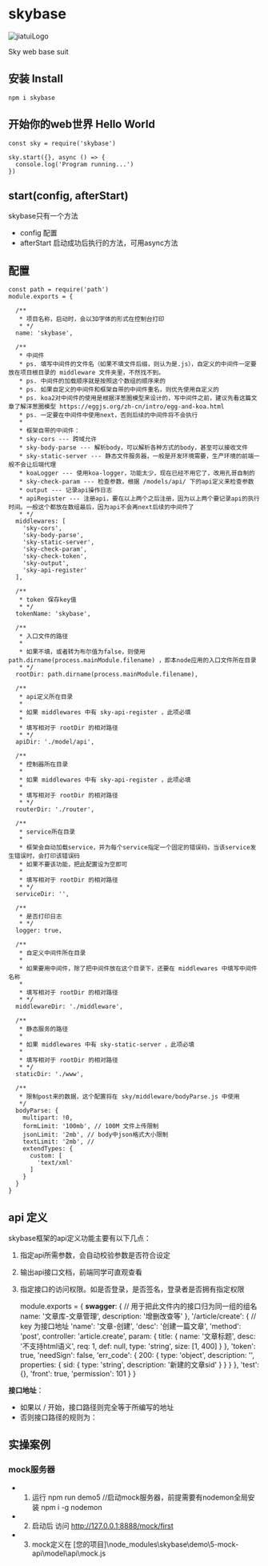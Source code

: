 # skybase
![jiatuiLogo](https://github.com/kongnet/skybase/raw/master/screenShot/logo.png)

Sky web base suit

## 安装 Install


    npm i skybase


## 开始你的web世界 Hello World

    const sky = require('skybase')
    
    sky.start({}, async () => {
      console.log('Program running...')
    })

## start(config, afterStart)

skybase只有一个方法

* config 配置
* afterStart 启动成功后执行的方法，可用async方法

## 配置

    const path = require('path')
    module.exports = {
    
      /**
       * 项目名称，启动时，会以3D字体的形式在控制台打印
       * */
      name: 'skybase',
    
      /**
       * 中间件
       * ps. 填写中间件的文件名（如果不填文件后缀，则认为是.js），自定义的中间件一定要放在项目根目录的 middleware 文件夹里，不然找不到。
       * ps. 中间件的加载顺序就是按照这个数组的顺序来的
       * ps. 如果自定义的中间件和框架自带的中间件重名，则优先使用自定义的
       * ps. koa2对中间件的使用是根据洋葱圈模型来设计的，写中间件之前，建议先看这篇文章了解洋葱圈模型 https://eggjs.org/zh-cn/intro/egg-and-koa.html
       * ps. 一定要在中间件中使用next，否则后续的中间件将不会执行
       *
       * 框架自带的中间件：
       * sky-cors --- 跨域允许
       * sky-body-parse --- 解析body，可以解析各种方式的body，甚至可以接收文件
       * sky-static-server --- 静态文件服务器，一般是开发环境需要，生产环境的前端一般不会让后端代理
       * koaLogger --- 使用koa-logger，功能太少，现在已经不用它了，改用孔哥自制的
       * sky-check-param --- 检查参数，根据 /models/api/ 下的api定义来检查参数
       * output --- 记录api操作日志
       * apiRegister --- 注册api，要在以上两个之后注册，因为以上两个要记录api的执行时间。一般这个都放在数组最后，因为api不会再next后续的中间件了
       * */
      middlewares: [
        'sky-cors',
        'sky-body-parse',
        'sky-static-server',
        'sky-check-param',
        'sky-check-token',
        'sky-output',
        'sky-api-register'
      ],
    
      /**
       * token 保存key值
       * */
      tokenName: 'skybase',
    
      /**
       * 入口文件的路径
       *
       * 如果不填，或者转为布尔值为false，则使用 path.dirname(process.mainModule.filename) ，即本node应用的入口文件所在目录
       * */
      rootDir: path.dirname(process.mainModule.filename),
    
      /**
       * api定义所在目录
       *
       * 如果 middlewares 中有 sky-api-register ，此项必填
       *
       * 填写相对于 rootDir 的相对路径
       * */
      apiDir: './model/api',
    
      /**
       * 控制器所在目录
       *
       * 如果 middlewares 中有 sky-api-register ，此项必填
       *
       * 填写相对于 rootDir 的相对路径
       * */
      routerDir: './router',
    
      /**
       * service所在目录
       *
       * 框架会自动加载service，并为每个service指定一个固定的错误码，当该service发生错误时，会打印该错误码
       * 如果不要该功能，把此配置设为空即可
       *
       * 填写相对于 rootDir 的相对路径
       * */
      serviceDir: '',
    
      /**
       * 是否打印日志
       * */
      logger: true,
    
      /**
       * 自定义中间件所在目录
       *
       * 如果要用中间件，除了把中间件放在这个目录下，还要在 middlewares 中填写中间件名称
       *
       * 填写相对于 rootDir 的相对路径
       * */
      middlewareDir: './middleware',
    
      /**
       * 静态服务的路径
       *
       * 如果 middlewares 中有 sky-static-server ，此项必填
       *
       * 填写相对于 rootDir 的相对路径
       * */
      staticDir: './www',
    
      /**
       * 限制post来的数据，这个配置将在 sky/middleware/bodyParse.js 中使用
       */
      bodyParse: {
        multipart: !0,
        formLimit: '100mb', // 100M 文件上传限制
        jsonLimit: '2mb', // body中json格式大小限制
        textLimit: '2mb', //
        extendTypes: {
          custom: [
            'text/xml'
          ]
        }
      }
    }

## api 定义

skybase框架的api定义功能主要有以下几点：

1. 指定api所需参数，会自动校验参数是否符合设定
2. 输出api接口文档，前端同学可直观查看
3. 指定接口的访问权限。如是否登录，是否签名，登录者是否拥有指定权限


    module.exports = {
      __swagger__: { // 用于把此文件内的接口归为同一组的组名
        name: '文章库-文章管理',
        description: '增删改查等'
      },
      '/article/create': { // key 为接口地址
        'name': '文章-创建',
        'desc': '创建一篇文章',
        'method': 'post',
        controller: 'article.create',
        param: {
          title: {
            name: '文章标题',
            desc: '不支持html语义',
            req: 1,
            def: null,
            type: 'string',
            size: [1, 400]
          }
        },
        'token': true,
        'needSign': false,
        'err_code': {
          200: {
            type: 'object',
            description: '',
            properties: {
              sid: {
                type: 'string',
                description: '新建的文章sid'
              }
            }
          }
        },
        'test': {},
        'front': true,
        'permission': 101
      }
    }


**接口地址**： 

* 如果以 / 开始，接口路径则完全等于所编写的地址
* 否则接口路径的规则为：

## 实操案例
### mock服务器
* 1. 运行 npm run demo5 //启动mock服务器，前提需要有nodemon全局安装 npm i -g nodemon
* 2. 启动后 访问 http://127.0.0.1:8888/mock/first
* 3. mock定义在 [您的项目]\node_modules\skybase\demo\5-mock-api\model\api\mock.js